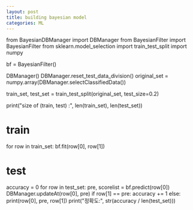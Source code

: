 ```yaml
---
layout: post
title: building bayesian model
categories: ML
---
```

from BayesianDBManager import DBManager
from BayesianFilter import BayesianFilter
from sklearn.model_selection import train_test_split
import numpy

bf = BayesianFilter()

DBManager()
DBManager.reset_test_data_division()
original_set = numpy.array(DBManager.selectClassifiedData())

train_set, test_set = train_test_split(original_set, test_size=0.2)

print("size of (train, test) :", len(train_set), len(test_set))
# train
for row in train_set:
    bf.fit(row[0], row[1])

# test
accuracy = 0
for row in test_set:
    pre, scorelist = bf.predict(row[0])
    DBManager.updateAt(row[0], pre)
    if row[1] == pre:
        accuracy += 1
    else:
        print(row[0], pre, row[1])
print("정확도:", str(accuracy / len(test_set)))
